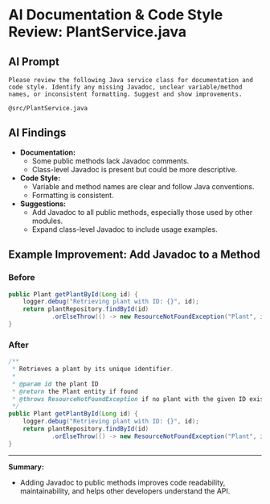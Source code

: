 # AI Documentation & Code Style Review: PlantService.java

## AI Prompt
```
Please review the following Java service class for documentation and code style. Identify any missing Javadoc, unclear variable/method names, or inconsistent formatting. Suggest and show improvements.

@src/PlantService.java
```

## AI Findings
- **Documentation:**
  - Some public methods lack Javadoc comments.
  - Class-level Javadoc is present but could be more descriptive.
- **Code Style:**
  - Variable and method names are clear and follow Java conventions.
  - Formatting is consistent.
- **Suggestions:**
  - Add Javadoc to all public methods, especially those used by other modules.
  - Expand class-level Javadoc to include usage examples.

## Example Improvement: Add Javadoc to a Method

### Before
```java
public Plant getPlantById(Long id) {
    logger.debug("Retrieving plant with ID: {}", id);
    return plantRepository.findById(id)
            .orElseThrow(() -> new ResourceNotFoundException("Plant", id));
}
```

### After
```java
/**
 * Retrieves a plant by its unique identifier.
 *
 * @param id the plant ID
 * @return the Plant entity if found
 * @throws ResourceNotFoundException if no plant with the given ID exists
 */
public Plant getPlantById(Long id) {
    logger.debug("Retrieving plant with ID: {}", id);
    return plantRepository.findById(id)
            .orElseThrow(() -> new ResourceNotFoundException("Plant", id));
}
```

---

**Summary:**
- Adding Javadoc to public methods improves code readability, maintainability, and helps other developers understand the API. 